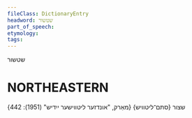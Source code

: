 ```yaml
---
fileClass: DictionaryEntry
headword: שטשור
part_of_speech: 
etymology: 
tags: 
---
```

שטשור

NORTHEASTERN
==============

שצור {סתּם־ליטוויש}
{מאַרק, "אונדזער ליטווישער ייִדיש" (1951): 442}
